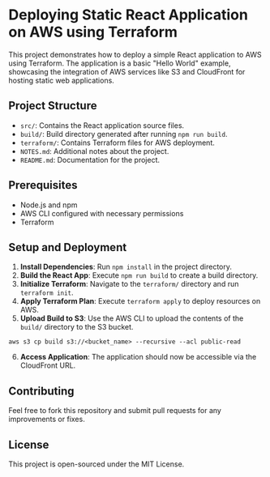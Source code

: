 # Deploying Static React Application on AWS using Terraform

This project demonstrates how to deploy a simple React application to AWS using Terraform. The application is a basic "Hello World" example, showcasing the integration of AWS services like S3 and CloudFront for hosting static web applications.

## Project Structure

- `src/`: Contains the React application source files.
- `build/`: Build directory generated after running `npm run build`.
- `terraform/`: Contains Terraform files for AWS deployment.
- `NOTES.md`: Additional notes about the project.
- `README.md`: Documentation for the project.

## Prerequisites

- Node.js and npm
- AWS CLI configured with necessary permissions
- Terraform

## Setup and Deployment

1. **Install Dependencies**: Run `npm install` in the project directory.
2. **Build the React App**: Execute `npm run build` to create a build directory.
3. **Initialize Terraform**: Navigate to the `terraform/` directory and run `terraform init`.
4. **Apply Terraform Plan**: Execute `terraform apply` to deploy resources on AWS.
5. **Upload Build to S3**: Use the AWS CLI to upload the contents of the `build/` directory to the S3 bucket.
```
aws s3 cp build s3://<bucket_name> --recursive --acl public-read
```
6. **Access Application**: The application should now be accessible via the CloudFront URL.

## Contributing

Feel free to fork this repository and submit pull requests for any improvements or fixes.

## License

This project is open-sourced under the MIT License.

